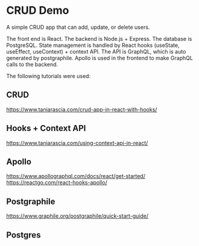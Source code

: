 # CRUD Demo

A simple CRUD app that can add, update, or delete users.

The front end is React.
The backend is Node.js + Express.
The database is PostgreSQL.
State management is handled by React hooks (useState, useEffect, useContext) + context API.
The API is GraphQL, which is auto generated by postgraphile.
Apollo is used in the frontend to make GraphQL calls to the backend.

The following tutorials were used:

## CRUD
https://www.taniarascia.com/crud-app-in-react-with-hooks/

## Hooks + Context API
https://www.taniarascia.com/using-context-api-in-react/  

## Apollo
https://www.apollographql.com/docs/react/get-started/  
https://reactgo.com/react-hooks-apollo/

## Postgraphile
https://www.graphile.org/postgraphile/quick-start-guide/

## Postgres